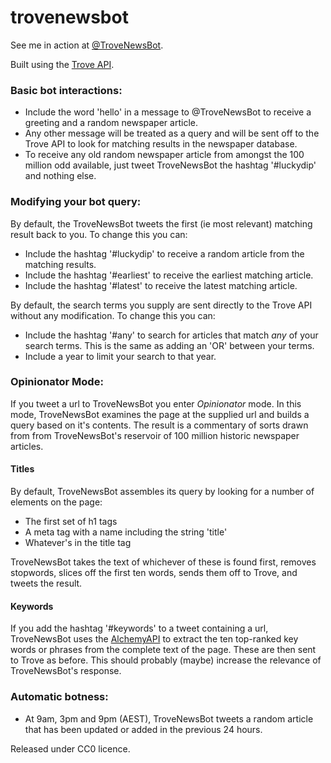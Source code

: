 trovenewsbot
============

See me in action at [@TroveNewsBot](http://twitter.com/trovenewsbot).

Built using the [Trove API](http://trove.nla.gov.au/general/api).

### Basic bot interactions:

* Include the word 'hello' in a message to @TroveNewsBot to receive a greeting and a random newspaper article.
* Any other message will be treated as a query and will be sent off to the Trove API to look for matching results in the newspaper database.
* To receive any old random newspaper article from amongst the 100 million odd available, just tweet TroveNewsBot the hashtag '#luckydip' and nothing else.

### Modifying your bot query:

By default, the TroveNewsBot tweets the first (ie most relevant) matching result back to you. To change this you can:

* Include the hashtag '#luckydip' to receive a random article from the matching results.
* Include the hashtag '#earliest' to receive the earliest matching article.
* Include the hashtag '#latest' to receive the latest matching article.

By default, the search terms you supply are sent directly to the Trove API without any modification. To change this you can:

* Include the hashtag '#any' to search for articles that match *any* of your search terms. This is the same as adding an 'OR' between your terms.
* Include a year to limit your search to that year.

### Opinionator Mode:

If you tweet a url to TroveNewsBot you enter *Opinionator* mode. In this mode, TroveNewsBot examines the page at the supplied url and builds a query based on it's contents. The result is a commentary of sorts drawn from from TroveNewsBot's reservoir of 100 million historic newspaper articles.

#### Titles

By default, TroveNewsBot assembles its query by looking for a number of elements on the page:

* The first set of h1 tags
* A meta tag with a name including the string 'title'
* Whatever's in the title tag

TroveNewsBot takes the text of whichever of these is found first, removes stopwords, slices off the first ten words, sends them off to Trove, and tweets the result.

#### Keywords

If you add the hashtag '#keywords' to a tweet containing a url, TroveNewsBot uses the [AlchemyAPI](http://www.alchemyapi.com/) to extract the ten top-ranked key words or phrases from the complete text of the page. These are then sent to Trove as before. This should probably (maybe) increase the relevance of TroveNewsBot's response.

### Automatic botness:

* At 9am, 3pm and 9pm (AEST), TroveNewsBot tweets a random article that has been updated or added in the previous 24 hours.

Released under CC0 licence.
